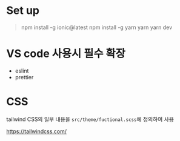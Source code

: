 # Set up

> npm install -g ionic@latest
> npm install -g yarn
> yarn
> yarn dev

# VS code 사용시 필수 확장

- eslint
- prettier

# CSS

tailwind CSS의 일부 내용을 `src/theme/fuctional.scss`에 정의하여 사용

https://tailwindcss.com/
